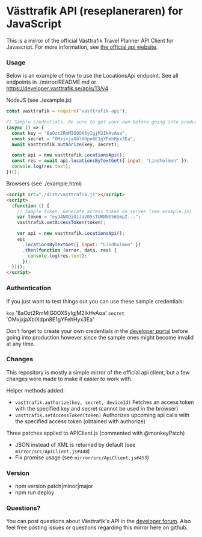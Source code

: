 # Västtrafik API (reseplaneraren) for JavaScript

This is a mirror of the official Västtrafik Travel Planner API Client for Javascript. For more information, see [the official api website](https://developer.vasttrafik.se/portal/#/api/Reseplaneraren/v2/landerss).

### Usage

Below is an example of how to use the LocationsApi endpoint. See all endpoints
in ./mirror/README.md or https://developer.vasttrafik.se/apis/13/v4

NodeJS (see ./example.js)

```js
const vasttrafik = require("vasttrafik-api");

// Sample credentials. Be sure to get your own before going into production.
(async () => {
  const key = "8aOzt2RmMIG0OXSyIgjM2IkHvAoa";
  const secret = "OMxjxjaXblXdpn8E1gYFehHyx3Ea";
  await vasttrafik.authorize(key, secret);

  const api = new vasttrafik.LocationsApi();
  const res = await api.locationsByTextGet({ input: "Lindholmen" });
  console.log(res.text);
})();
```

Browsers (see ./example.html)

```html
<script src="./dist/vasttrafik.js"></script>
<script>
  (function () {
    // Sample token. Generate access token on server (see example.js)
    var token = "eyJ4NXQiOiJaV05sTURNNE56SmpZ...";
    vasttrafik.setAccessToken(token);

    var api = new vasttrafik.LocationsApi();
    api
      .locationsByTextGet({ input: "Lindholmen" })
      .then(function (error, data, res) {
        console.log(res.text);
      });
  })();
</script>
```

### Authentication

If you just want to test things out you can use these sample credentials:

`key` '8aOzt2RmMIG0OXSyIgjM2IkHvAoa'
`secret` 'OMxjxjaXblXdpn8E1gYFehHyx3Ea'

Don't forget to create your own credentials in the [developer portal](https://developer.vasttrafik.se/portal/#/) before going into production however since the sample ones might become invalid at any time.

### Changes

This repository is mostly a simple mirror of the official api client, but a few changes were made to make it easier to work with.

Helper methods added:

- `vasttrafik.authorize(key, secret, deviceId)` Fetches an access token with the specified key and secret (cannot be used in the browser)
- `vasttrafik.setAccessToken(token)` Authorizes upcoming api calls with the specified access token (obtained with authorize)

Three patches applied to APIClient.js (commented with @monkeyPatch)

- JSON instead of XML is returned by default (see `mirror/src/ApiClient.js#448`)
- Fix promise usage (see `mirror/src/ApiClient.js#453`)

### Version

- npm version patch|minor|major
- npm run deploy

### Questions?

You can post questions about Västtrafik's API in the [developer forum](https://developer.vasttrafik.se/portal/#/community/forum/9). Also feel free posting issues or questions regarding this mirror here on github.

